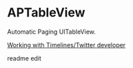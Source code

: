APTableView
===========

Automatic Paging UITableView.

[Working with Timelines/Twitter developer](https://dev.twitter.com/docs/working-with-timelines)

readme edit
